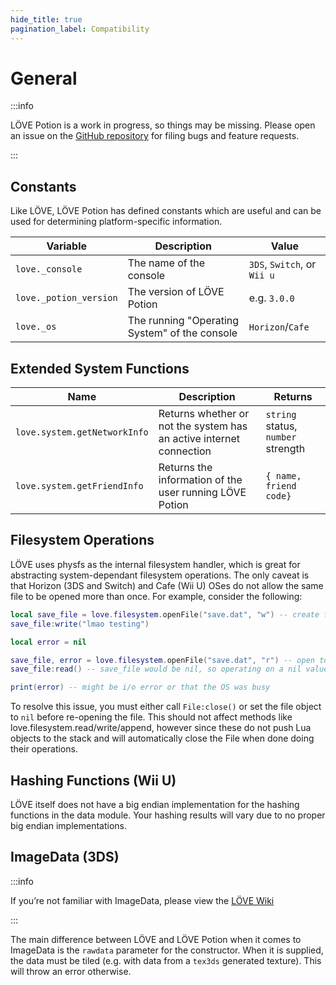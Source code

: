 ```yaml
---
hide_title: true
pagination_label: Compatibility
---
```


# General

:::info

LÖVE Potion is a work in progress, so things may be missing. Please open an issue on the [GitHub repository](https://github.com/lovebrew/lovepotion) for filing bugs and feature requests.

:::

## Constants

Like LÖVE, LÖVE Potion has defined constants which are useful and can be used for determining platform-specific information.

| Variable               | Description                                   | Value                       |
| ---------------------- | --------------------------------------------- | --------------------------- |
| `love._console`        | The name of the console                       | `3DS`, `Switch`, or `Wii u` |
| `love._potion_version` | The version of LÖVE Potion                    | e.g. `3.0.0`                |
| `love._os`             | The running "Operating System" of the console | `Horizon`/`Cafe`            |

## Extended System Functions

| Name                         | Description                                                         | Returns                            |
| ---------------------------- | ------------------------------------------------------------------- | ---------------------------------- |
| `love.system.getNetworkInfo` | Returns whether or not the system has an active internet connection | `string` status, `number` strength |
| `love.system.getFriendInfo`  | Returns the information of the user running LÖVE Potion             | `{ name, friend code}`             |

## Filesystem Operations

LÖVE uses physfs as the internal filesystem handler, which is great for abstracting system-dependant filesystem operations. The only caveat is that Horizon (3DS and Switch) and Cafe (Wii U) OSes do not allow the same file to be opened more than once. For example, consider the following:

```lua title='main.lua'
local save_file = love.filesystem.openFile("save.dat", "w") -- create file
save_file:write("lmao testing")

local error = nil

save_file, error = love.filesystem.openFile("save.dat", "r") -- open to read what we want
save_file:read() -- save_file would be nil, so operating on a nil value

print(error) -- might be i/o error or that the OS was busy
```

To resolve this issue, you must either call `File:close()` or set the file object to `nil` before re-opening the file. This should not affect methods like love.filesystem.read/write/append, however since these do not push Lua objects to the stack and will automatically close the File when done doing their operations.

## Hashing Functions (Wii U)

LÖVE itself does not have a big endian implementation for the hashing functions in the data module. Your hashing results will vary due to no proper big endian implementations.

## ImageData (3DS)

:::info

If you’re not familiar with ImageData, please view the [LÖVE Wiki](https://love2d.org/wiki/ImageData)

:::

The main difference between LÖVE and LÖVE Potion when it comes to ImageData is the `rawdata` parameter for the constructor. When it is supplied, the data must be tiled (e.g. with data from a `tex3ds` generated texture). This will throw an error otherwise.
